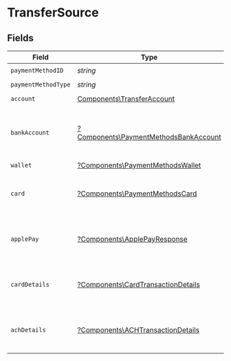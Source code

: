 # TransferSource


## Fields

| Field                                                                                         | Type                                                                                          | Required                                                                                      | Description                                                                                   |
| --------------------------------------------------------------------------------------------- | --------------------------------------------------------------------------------------------- | --------------------------------------------------------------------------------------------- | --------------------------------------------------------------------------------------------- |
| `paymentMethodID`                                                                             | *string*                                                                                      | :heavy_check_mark:                                                                            | N/A                                                                                           |
| `paymentMethodType`                                                                           | *string*                                                                                      | :heavy_check_mark:                                                                            | N/A                                                                                           |
| `account`                                                                                     | [Components\TransferAccount](../../Models/Components/TransferAccount.md)                      | :heavy_check_mark:                                                                            | N/A                                                                                           |
| `bankAccount`                                                                                 | [?Components\PaymentMethodsBankAccount](../../Models/Components/PaymentMethodsBankAccount.md) | :heavy_minus_sign:                                                                            | A bank account as contained within a payment method.                                          |
| `wallet`                                                                                      | [?Components\PaymentMethodsWallet](../../Models/Components/PaymentMethodsWallet.md)           | :heavy_minus_sign:                                                                            | N/A                                                                                           |
| `card`                                                                                        | [?Components\PaymentMethodsCard](../../Models/Components/PaymentMethodsCard.md)               | :heavy_minus_sign:                                                                            | A card as contained within a payment method.                                                  |
| `applePay`                                                                                    | [?Components\ApplePayResponse](../../Models/Components/ApplePayResponse.md)                   | :heavy_minus_sign:                                                                            | Describes an Apple Pay token on a Moov account.                                               |
| `cardDetails`                                                                                 | [?Components\CardTransactionDetails](../../Models/Components/CardTransactionDetails.md)       | :heavy_minus_sign:                                                                            | Card-specific details about the transaction.                                                  |
| `achDetails`                                                                                  | [?Components\ACHTransactionDetails](../../Models/Components/ACHTransactionDetails.md)         | :heavy_minus_sign:                                                                            | ACH specific details about the transaction.                                                   |